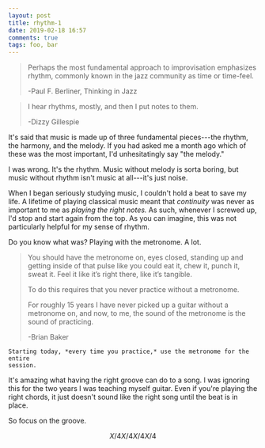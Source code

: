 ```yaml
---
layout: post
title: rhythm-1
date: 2019-02-18 16:57
comments: true
tags: foo, bar
---
```



> Perhaps the most fundamental approach to improvisation emphasizes rhythm,
> commonly known in the jazz community as time or time-feel.
>
> -Paul F. Berliner, Thinking in Jazz

> I hear rhythms, mostly, and then I put notes to them.
>
> -Dizzy Gillespie

It's said that music is made up of three fundamental pieces---the rhythm, the
harmony, and the melody. If you had asked me a month ago which of these was the
most important, I'd unhesitatingly say "the melody."

I was wrong. It's the rhythm. Music without melody is sorta boring, but music
without rhythm isn't music at all---it's just noise.

When I began seriously studying music, I couldn't hold a beat to save my life. A
lifetime of playing classical music meant that *continuity* was never as
important to me as *playing the right notes.* As such, whenever I screwed up,
I'd stop and start again from the top. As you can imagine, this was not
particularly helpful for my sense of rhythm.

Do you know what was? Playing with the metronome. A lot.

> You should have the metronome on, eyes closed, standing up and getting inside
> of that pulse like you could eat it, chew it, punch it, sweat it. Feel it like
> it’s right there, like it’s tangible.
>
> To do this requires that you never practice without a metronome.
>
> For roughly 15 years I have never picked up a guitar without a metronome on,
> and now, to me, the sound of the metronome is the sound of practicing.
>
> -Brian Baker

```protip
Starting today, *every time you practice,* use the metronome for the entire
session.
```

It's amazing what having the right groove can do to a song. I was ignoring this
for the two years I was teaching myself guitar. Even if you're playing the right
chords, it just doesn't sound like the right song until the beat is in place.

So focus on the groove.

$$
X/4 X/4 X/4 X/4
$$


